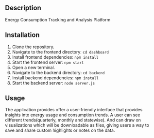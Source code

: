 ## Description
Energy Consumption Tracking and Analysis Platform

## Installation
1. Clone the repository.
2. Navigate to the frontend directory: `cd dashboard`
3. Install frontend dependencies: `npm install`
4. Start the frontend server: `npm start`
5. Open a new terminal.
6. Navigate to the backend directory: `cd backend`
7. Install backend dependencies: `npm install`
8. Start the backend server: `node server.js`

## Usage
The application provides offer a user-friendly interface that
provides insights into energy usage and consumption trends.  A user can see different trends(quarterly, monthly and statewise). And can draw on visualizations which will be downloadable as files, giving users a way to save and share custom highlights
or notes on the data.

